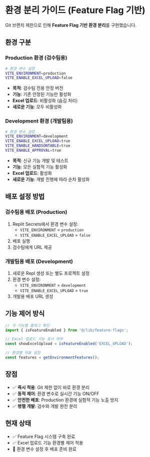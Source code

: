 # 환경 분리 가이드 (Feature Flag 기반)

Git 브랜치 제한으로 인해 **Feature Flag 기반 환경 분리**를 구현했습니다.

## 환경 구분

### Production 환경 (검수팀용)
```bash
# 환경 변수 설정
VITE_ENVIRONMENT=production
VITE_ENABLE_EXCEL_UPLOAD=false
```
- **목적**: 검수팀 전용 안정 버전
- **기능**: 기존 안정된 기능만 활성화
- **Excel 업로드**: 비활성화 (숨김 처리)
- **새로운 기능**: 모두 비활성화

### Development 환경 (개발팀용)
```bash
# 환경 변수 설정  
VITE_ENVIRONMENT=development
VITE_ENABLE_EXCEL_UPLOAD=true
VITE_ENABLE_HANDSONTABLE=true
VITE_ENABLE_APPROVAL=true
```
- **목적**: 신규 기능 개발 및 테스트
- **기능**: 모든 실험적 기능 활성화
- **Excel 업로드**: 활성화
- **새로운 기능**: 개발 진행에 따라 순차 활성화

## 배포 설정 방법

### 검수팀용 배포 (Production)
1. Replit Secrets에서 환경 변수 설정:
   - `VITE_ENVIRONMENT` = `production`
   - `VITE_ENABLE_EXCEL_UPLOAD` = `false`
2. 배포 실행
3. 검수팀에게 URL 제공

### 개발팀용 배포 (Development)  
1. 새로운 Repl 생성 또는 별도 프로젝트 설정
2. 환경 변수 설정:
   - `VITE_ENVIRONMENT` = `development` 
   - `VITE_ENABLE_EXCEL_UPLOAD` = `true`
3. 개발용 배포 URL 생성

## 기능 제어 방식

```typescript
// 각 기능별 플래그 확인
import { isFeatureEnabled } from '@/lib/feature-flags';

// Excel 업로드 기능 표시 여부
const showExcelUpload = isFeatureEnabled('EXCEL_UPLOAD');

// 환경별 자동 설정
const features = getEnvironmentFeatures();
```

## 장점
- ✅ **즉시 적용**: Git 제한 없이 바로 환경 분리
- ✅ **동적 제어**: 환경 변수로 실시간 기능 ON/OFF
- ✅ **안전한 배포**: Production 환경에 실험적 기능 노출 방지
- ✅ **병렬 개발**: 검수와 개발 완전 분리

## 현재 상태
- ✅ Feature Flag 시스템 구축 완료
- ✅ Excel 업로드 기능 환경별 제어 적용
- 🔄 환경 변수 설정 후 배포 준비 완료